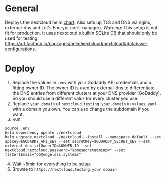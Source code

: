 # General

Deploys the nextcloud helm [chart](https://artifacthub.io/packages/helm/nextcloud/nextcloud).
Also sets up TLS and DNS via nginx, external-dns and Let's Encrypt (cert-manager).
*Warning:* This setup is not fit for production. It uses nextcloud's builtin SQLite DB that should only be used for testing: https://artifacthub.io/packages/helm/nextcloud/nextcloud#database-configurations.

# Deploy

1. Replace the values in `.env` with your Godaddy API credentials and a fitting owner ID. The owner ID is used by external-dns to differentiate the DNS entries from different clusters at your DNS provider (GoDaddy). So you should use a different value for every cluster you use.
2. Replace `your.domain` of `nextcloud.testing.your.domain` in `values.yaml` with a domain you own. You can also change the subdomain if you want.
3. Run:
```
source .env
helm dependency update ./nextcloud
helm upgrade nextcloud ./nextcloud --install --namespace default --set apiKey=$GODADDY_API_KEY --set secretKey=$GODADDY_SECRET_KEY --set external-dns.txtOwnerID=$OWNER_ID --set nextcloud.nextcloud.password="somesecretadminpw" --set tlsCertEmail="ob@edgeless.systems"
```
4. Wait ~5min for everything to be setup.
5. Browse to `https://nextcloud.testing.your.domain`

